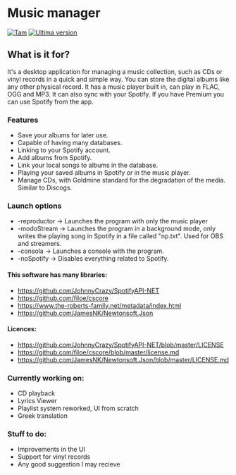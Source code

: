 # Music manager
[![Tam](https://img.shields.io/github/languages/code-size/orestescm76/aplicacion-gestormusica?label=Size)](https://github.com/orestescm76/aplicacion-gestormusica)
[![Ultima version](https://img.shields.io/github/v/release/orestescm76/aplicacion-gestormusica?color=red)](https://github.com/orestescm76/aplicacion-gestormusica)

## What is it for?
It's a desktop application for managing a music collection, such as CDs or vinyl records in a quick and simple way. You can store the digital albums like any other physical record.
It has a music player built in, can play in FLAC, OGG and MP3. It can also sync with your Spotify. If you have Premium you can use Spotify from the app.

### Features
* Save your albums for later use.
* Capable of having many databases.
* Linking to your Spotify account.
* Add albums from Spotify.
* Link your local songs to albums in the database.
* Playing your saved albums in Spotify or in the music player.
* Manage CDs, with Goldmine standard for the degradation of the media. Similar to Discogs.

### Launch options
* -reproductor -> Launches the program with only the music player
* -modoStream -> Launches the program in a background mode, only writes the playing song in Spotify in a file called "np.txt". Used for OBS and streamers.
* -consola -> Launches a console with the program.
* -noSpotify -> Disables everything related to Spotify.

#### This software has many libraries:
* https://github.com/JohnnyCrazy/SpotifyAPI-NET
* https://github.com/filoe/cscore
* https://www.the-roberts-family.net/metadata/index.html
* https://github.com/JamesNK/Newtonsoft.Json
#### Licences:
* https://github.com/JohnnyCrazy/SpotifyAPI-NET/blob/master/LICENSE
* https://github.com/filoe/cscore/blob/master/license.md
* https://github.com/JamesNK/Newtonsoft.Json/blob/master/LICENSE.md

### Currently working on:
* CD playback
* Lyrics Viewer
* Playlist system reworked, UI from scratch
* Greek translation

### Stuff to do:
* Improvements in the UI
* Support for vinyl records
* Any good suggestion I may recieve
